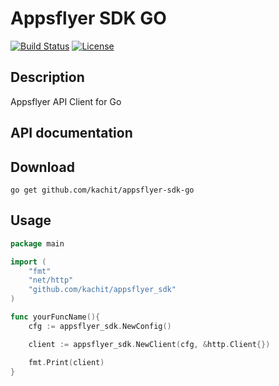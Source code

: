 # Appsflyer SDK GO
[![Build Status](https://travis-ci.org/Kachit/appsflyer-sdk-go.svg?branch=master)](https://travis-ci.org/Kachit/appsflyer-sdk-go)
[![License](https://img.shields.io/github/license/mashape/apistatus.svg)](https://github.com/kachit/mytarget-sdk-go/blob/master/LICENSE)

## Description
Appsflyer API Client for Go

## API documentation


## Download
```shell
go get github.com/kachit/appsflyer-sdk-go
```

## Usage
```go
package main

import (
    "fmt"
    "net/http"
    "github.com/kachit/appsflyer_sdk"
)

func yourFuncName(){ 
    cfg := appsflyer_sdk.NewConfig()

    client := appsflyer_sdk.NewClient(cfg, &http.Client{})

    fmt.Print(client)
}

```
